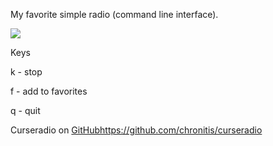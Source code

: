 My favorite simple radio (command line interface).

<img src="https://skandyns.github.io/img/curseradio.png"/>

Keys

k -	stop 

f -	add to favorites

q -	quit

Curseradio on <a href="https://https://github.com/chronitis/curseradio" target="_blank">GitHub</a>https://github.com/chronitis/curseradio
